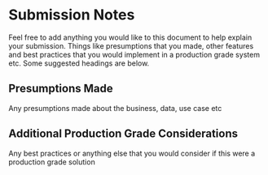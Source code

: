 # Submission Notes

Feel free to add anything you would like to this document to help explain your submission. Things like presumptions that you made, other features and best practices that you would implement in a production grade system etc. Some suggested headings are below.

## Presumptions Made

Any presumptions made about the business, data, use case etc

## Additional Production Grade Considerations

Any best practices or anything else that you would consider if this were a production grade solution
